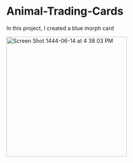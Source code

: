 # Animal-Trading-Cards
In this project, I created a blue morph card 

<img width="314" alt="Screen Shot 1444-06-14 at 4 38 03 PM" src="https://user-images.githubusercontent.com/122160300/211153547-24e43a19-2add-44d1-a5ba-4f62f55b915b.png">
